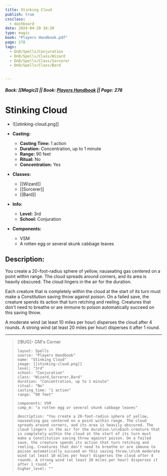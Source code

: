 ```yaml
---
title: Stinking Cloud
publish: true
cssclass:
  - dashboard
date: 2024-04-20 18:30
type: magic
book: "Players Handbook.pdf"
page: 278
tags:
  - DnD/Spells/Conjuration
  - DnD/Spells/Class/Wizard
  - DnD/Spells/Class/Sorcerer
  - DnD/Spells/Class/Bard


---
```


##### Back: [[Magic]] || Book: [Players Handbook](https://drive.google.com/drive/folders/1O5bhpYizcIT5xxAoLOuzCRht_PVS7VSG?usp=sharing) || Page: 278

# Stinking Cloud
- ![[stinking-cloud.png]]
- **Casting:**
    - **Casting Time:** 1 action
    - **Duration:** Concentration, up to 1 minute
    - **Range:** 90 feet
    - **Ritual:** No
    - **Concentration:** Yes
- **Classes:**
    - [[Wizard]]
    - [[Sorcerer]]
    - [[Bard]]

- **Info:**
    - **Level:** 3rd
    - **School:** Conjuration
- **Components:**
    - VSM
    - A rotten egg or several skunk cabbage leaves

## Description:
You create a 20-foot-radius sphere of yellow, nauseating gas centered on a point within range. The cloud spreads around corners, and its area is heavily obscured. The cloud lingers in the air for the duration.

Each creature that is completely within the cloud at the start of its turn must make a Constitution saving throw against poison. On a failed save, the creature spends its action that turn retching and reeling. Creatures that don't need to breathe or are immune to poison automatically succeed on this saving throw.

A moderate wind (at least 10 miles per hour) disperses the cloud after 4 rounds. A strong wind (at least 20 miles per hour) disperses it after 1 round.



---

> [!BUG]- GM's Corner
>
> ```statblock
> layout: Spells
> source: "Players Handbook"
> name: "Stinking Cloud"
> image: [[stinking-cloud.png]]
> level: "3rd"
> school: "Conjuration"
> class: "Wizard,Sorcerer,Bard"
> duration: "Concentration, up to 1 minute"
> ritual: "No"
> casting_time: "1 action"
> range: "90 feet"
>
> components: VSM
> comp_m: "a rotten egg or several skunk cabbage leaves"
>
> description: "You create a 20-foot-radius sphere of yellow, nauseating gas centered on a point within range. The cloud spreads around corners, and its area is heavily obscured. The cloud lingers in the air for the duration.\n\nEach creature that is completely within the cloud at the start of its turn must make a Constitution saving throw against poison. On a failed save, the creature spends its action that turn retching and reeling. Creatures that don't need to breathe or are immune to poison automatically succeed on this saving throw.\n\nA moderate wind (at least 10 miles per hour) disperses the cloud after 4 rounds. A strong wind (at least 20 miles per hour) disperses it after 1 round."
> higher_level: ""
> ```
